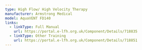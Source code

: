 ```yaml
---
type: High Flow/ High Velocity Therapy
manufacturer: Armstrong Medical
model: AquaVENT FD140
links:
  - linkType: Full Manual
    url: https://portal.e-lfh.org.uk/Component/Details/718835
  - linkType: Other Training
    url: https://portal.e-lfh.org.uk/Component/Details/718851
---
```

